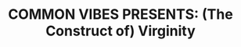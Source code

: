 ---
title:  "COMMON VIBES PRESENTS: (The Construct of) Virginity"
datestamp: March 25 2020 1:00 PM
categories: promos
color: red
border: border-red
background: bg-lightblue
description: "Happy Wednesday Everyone!<br/>

Meet Harper as she downplays the outdated idea of virginity!<br/>

Stay Tuned for Common Vibes Season 1, Premiering this April!<br/>

www.commonvibesseries.com<br/>
INSTA: @akfeatures<br/>

---<br/>
Music:<br/>
bensound.com;<br/>
Sunday Cruise - Sad Boi"
media: <iframe src="" data-src="https://www.facebook.com/plugins/video.php?href=https%3A%2F%2Fwww.facebook.com%2FCommonVibesSeries%2Fvideos%2F237320487660994%2F&show_text=0&width=350" width="476" style="overflow:hidden; height:100%" scrolling="no" frameborder="0" allowTransparency="true" allowFullScreen="true" class="lb-red fb-video"></iframe>
---